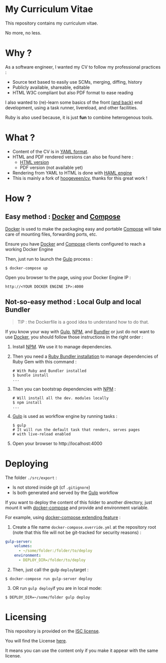 # My Curriculum Vitae

This repository contains my curriculum vitae.

No more, no less.

# Why ?

As a software engineer, I wanted my CV to follow my professional practices :

* Source text based to easily use SCMs, merging, diffing, history
* Publicly available, shareable, editable
* HTML W3C compliant but also PDF format to ease reading


I also wanted to (re)-learn some basics of the front [(and back)][8] end
development, using a task runner, livereload, and other facilities.

Ruby is also used because, it is just **fun** to
combine heterogenous tools.


# What ?

* Content of the CV is in
[YAML format][1].
* HTML and PDF rendered versions can also be found here :
  - [HTML version](./src/export/cv.html)
  - PDF version (not available yet)
* Rendering from YAML to HTML is done with [HAML engine][2]
* This is mainly a fork of [hoogeveen/cv](https://github.com/hoogeveen/cv), thanks for this great work !

# How ?

## Easy method : [Docker][6] and [Compose][7]

[Docker][6] is used to make the packaging easy and portable
[Compose][7] will take care of mounting files, forwarding ports, etc.

Ensure you have [Docker][6] and [Compose][7] clients
configured to reach a working Docker Engine

Then, just run  to launch the [Gulp][5] process :
```
$ docker-compose up
```

Open you browser to the page, using your Docker Engine IP :
```
http://<YOUR DOCKER ENGINE IP>:4000
```

## Not-so-easy method : Local Gulp and local Bundler

> TIP : the Dockerfile is a good idea to understand
> how to do that.

If you know your way with [Gulp][5], [NPM][3], and [Bundler](4)
or just do not want to use [Docker][6],
you should follow those instructions in the right order :

1. Install [NPM][3]. We use it to manage dependencies.

2. Then you need a [Ruby Bundler installation][4]
to manage dependencies of Ruby Gem
with this command :
    ```
    # With Ruby and Bundler installed
    $ bundle install
    ...
    ```

3. Then you can bootstrap dependencies with [NPM][3] :
    ```
    # Will install all the dev. modules locally
    $ npm install
    ...
    ```

4. [Gulp][5] is used as workflow engine by running tasks :
    ```
    $ gulp
    # It will run the default task that renders, serves pages
    # with live-reload enabled
    ```

5. Open your browser to http://localhost:4000

# Deploying

The folder ```./src/export``` :
* Is not stored inside git (cf ```.gitignore```)
* Is both generated and served by the [Gulp][5] workflow

If you want to deploy the content of this folder to another directory,
just mount it with [docker-compose][7] and provide and environment variable.

For example, using [docker-compose extending feature](https://docs.docker.com/compose/extends/) :

1. Create a file name ```docker-compose.override.yml``` at the repository root
(note that this file will not be git-tracked for security reasons) :
```yml
gulp-server:
    volumes:
      - ~/some/folder:/folder/to/deploy
    environment:
      - DEPLOY_DIR=/folder/to/deploy
```

2. Then, just call the gulp ```deploy```target :
```
$ docker-compose run gulp-server deploy
```

3. OR run ```gulp deploy```if you are in local mode:
```
$ DEPLOY_DIR=~/some/folder gulp deploy
```


# Licensing

This repository is provided on the [ISC license](http://www.gnu.org/licenses/license-list.html#ISC).

You will find the License [here](./LICENSE.md).

It means you can use the content only
if you make it appear with the same license.


[1]: http://yaml.org
[2]: http://haml.info
[3]: https://npmjs.org
[4]: http://bundler.io
[5]: http://gulpjs.com
[6]: https://docker.com
[7]: https://docs.docker.com/compose/
[8]: http://www.commitstrip.com/en/2015/09/08/how-to-mess-with-your-project-manager/?setLocale=1
